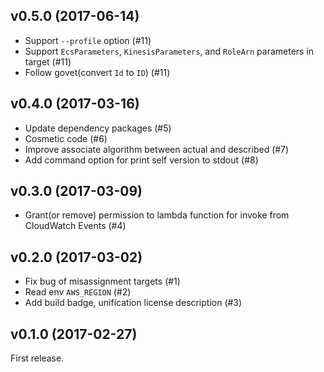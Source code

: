 ## v0.5.0 (2017-06-14)
- Support `--profile` option (#11)
- Support `EcsParameters`, `KinesisParameters`, and `RoleArn` parameters in target (#11)
- Follow govet(convert `Id` to `ID`) (#11)

## v0.4.0 (2017-03-16)
- Update dependency packages (#5)
- Cosmetic code (#6)
- Improve associate algorithm between actual and described (#7)
- Add command option for print self version to stdout (#8)

## v0.3.0 (2017-03-09)
- Grant(or remove) permission to lambda function for invoke from CloudWatch Events (#4)

## v0.2.0 (2017-03-02)
- Fix bug of misassignment targets (#1)
- Read env `AWS_REGION` (#2)
- Add build badge, unification license description (#3)

## v0.1.0 (2017-02-27)
First release.
